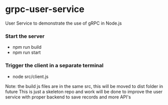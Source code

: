 # grpc-user-service
User Service to demonstrate the use of gRPC in Node.js

### Start the server

* npm run build
* npm run start

### Trigger the client in a separate terminal

* node src/client.js

Note: the build js files are in the same src, this will be moved to dist folder in future
This is just a skeleton repo and work will be done to improve the user service with proper
backend to save records and more API's
